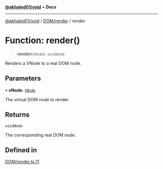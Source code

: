 [**@akhaled01/void**](../../../README.md) • **Docs**

***

[@akhaled01/void](../../../README.md) / [DOM/render](../README.md) / render

# Function: render()

> **render**(`vNode`): `voidNode`

Renders a VNode to a real DOM node.

## Parameters

• **vNode**: [`VNode`](../../types/type-aliases/VNode.md)

The virtual DOM node to render.

## Returns

`voidNode`

The corresponding real DOM node.

## Defined in

[DOM/render.ts:11](https://github.com/akhaled01/vortex/blob/6129b4a0bc7b35d178a4a45ea59f5942bbd0b23a/core/DOM/render.ts#L11)
